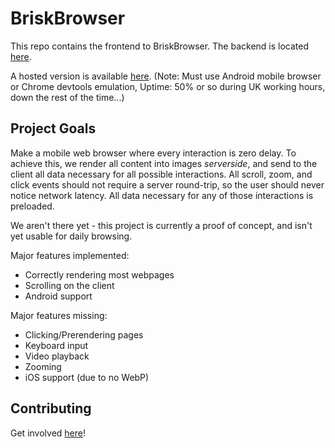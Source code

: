 # BriskBrowser

This repo contains the frontend to BriskBrowser.  The backend is located [here](https://github.com/BriskBrowser/chromium).

A hosted version is available [here](https://briskbrowser.omattos.com).  (Note:  Must use Android mobile browser or Chrome devtools emulation, Uptime: 50% or so during UK working hours, down the rest of the time...)

## Project Goals

Make a mobile web browser where every interaction is zero delay.   To achieve this, we render all content into images *serverside*, and send to the client all data necessary for all possible interactions.   All scroll, zoom, and click events should not require a server round-trip, so the user should never notice network latency.  All data necessary for any of those interactions is preloaded.

We aren't there yet - this project is currently a proof of concept, and isn't yet usable for daily browsing.

Major features implemented:

 * Correctly rendering most webpages
 * Scrolling on the client
 * Android support

Major features missing:

 * Clicking/Prerendering pages
 * Keyboard input
 * Video playback
 * Zooming
 * iOS support (due to no WebP)

## Contributing

Get involved [here](docs/contributing.md)!

